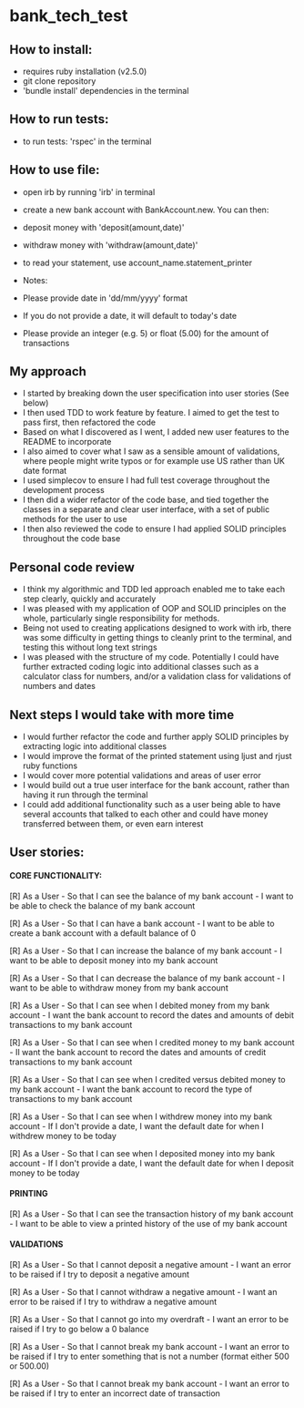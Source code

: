 # bank_tech_test

## How to install:

* requires ruby installation (v2.5.0)
* git clone repository
* 'bundle install' dependencies in the terminal

## How to run tests:
* to run tests: 'rspec' in the terminal

## How to use file:
* open irb by running 'irb' in terminal
* create a new bank account with BankAccount.new. You can then:
 * deposit money with 'deposit(amount,date)'
 * withdraw money with 'withdraw(amount,date)'
* to read your statement, use account_name.statement_printer

* Notes:
 * Please provide date in 'dd/mm/yyyy' format
 * If you do not provide a date, it will default to today's date
 * Please provide an integer (e.g. 5) or float (5.00) for the amount of transactions

My approach
---------
* I started by breaking down the user specification into user stories (See below)
* I then used TDD to work feature by feature. I aimed to get the test to pass first, then refactored the code
* Based on what I discovered as I went, I added new user features to the README to incorporate
* I also aimed to cover what I saw as a sensible amount of validations, where people might write typos or for example use US rather than UK date format
* I used simplecov to ensure I had full test coverage throughout the development process
* I then did a wider refactor of the code base, and tied together the classes in a separate and clear user interface, with a set of public methods for the user to use
* I then also reviewed the code to ensure I had applied SOLID principles throughout the code base

Personal code review
---------
* I think my algorithmic and TDD led approach enabled me to take each step clearly, quickly and accurately
* I was pleased with my application of OOP and SOLID principles on the whole, particularly single responsibility for methods.
* Being not used to creating applications designed to work with irb, there was some difficulty in getting things to cleanly print to the terminal, and testing this without long text strings
* I was pleased with the structure of my code. Potentially I could have further extracted coding logic into additional classes such as a calculator class for numbers, and/or a validation class for validations of numbers and dates

Next steps I would take with more time
---------
* I would further refactor the code and further apply SOLID principles by extracting logic into additional classes
* I would improve the format of the printed statement using ljust and rjust ruby functions
* I would cover more potential validations and areas of user error
* I would build out a true user interface for the bank account, rather than having it run through the terminal
* I could add additional functionality such as a user being able to have several accounts that talked to each other and could have money transferred between them, or even earn interest

## User stories:

#### CORE FUNCTIONALITY:

[R] As a User -
So that I can see the balance of my bank account -
I want to be able to check the balance of my bank account

[R] As a User -
So that I can have a bank account -
I want to be able to create a bank account with a default balance of 0

[R] As a User -
So that I can increase the balance of my bank account -
I want to be able to deposit money into my bank account

[R] As a User -
So that I can decrease the balance of my bank account -
I want to be able to withdraw money from my bank account

[R] As a User -
So that I can see when I debited money from my bank account -
I want the bank account to record the dates and amounts of debit transactions to my bank account

[R] As a User -
So that I can see when I credited money to my bank account -
II want the bank account to record the dates and amounts of credit transactions to my bank account

[R] As a User -
So that I can see when I credited versus debited money to my bank account -
I want the bank account to record the type of transactions to my bank account

[R] As a User -
So that I can see when I withdrew money into my bank account -
If I don't provide a date, I want the default date for when I withdrew money to be today

[R] As a User -
So that I can see when I deposited money into my bank account -
If I don't provide a date, I want the default date for when I deposit money to be today

#### PRINTING

[R] As a User -
So that I can see the transaction history of my bank account -
I want to be able to view a printed history of the use of my bank account

#### VALIDATIONS

[R] As a User -
So that I cannot deposit a negative amount -
I want an error to be raised if I try to deposit a negative amount

[R] As a User -
So that I cannot withdraw a negative amount -
I want an error to be raised if I try to withdraw a negative amount

[R] As a User -
So that I cannot go into my overdraft -
I want an error to be raised if I try to go below a 0 balance

[R] As a User -
So that I cannot break my bank account -
I want an error to be raised if I try to enter something that is not a number (format either 500 or 500.00)

[R] As a User -
So that I cannot break my bank account -
I want an error to be raised if I try to enter an incorrect date of transaction
